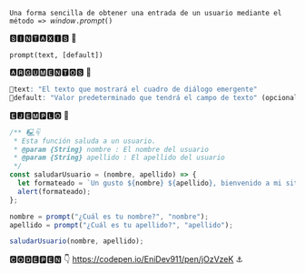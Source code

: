```fix
Una forma sencilla de obtener una entrada de un usuario mediante el método => 𝘸𝘪𝘯𝘥𝘰𝘸.𝘱𝘳𝘰𝘮𝘱𝘵()
```

🆂🅸🅽🆃🅰🆇🅸🆂 📍
```fix
prompt(text, [default])
```

🅰🆁🅶🆄🅼🅴🅽🆃🅾🆂 📍

```r
🔸text: "El texto que mostrará el cuadro de diálogo emergente"
🔸default: "Valor predeterminado que tendrá el campo de texto" (opcional)
```

🅴🅹🅴🅼🅿🅻🅾 📍

```js
/** 🖳︎☟︎
 * Esta función saluda a un usuario.
 * @param {String} nombre : El nombre del usuario
 * @param {String} apellido : El apellido del usuario
 */
const saludarUsuario = (nombre, apellido) => {
  let formateado = `Un gusto ${nombre} ${apellido}, bienvenido a mi sitio web`;
  alert(formateado);
};

nombre = prompt("¿Cuál es tu nombre?", "nombre");
apellido = prompt("¿Cuál es tu apellido?", "apellido");

saludarUsuario(nombre, apellido);
```

🅲🅾🅳🅴🅿🅴🅽 👇
https://codepen.io/EniDev911/pen/jOzVzeK ⚓

